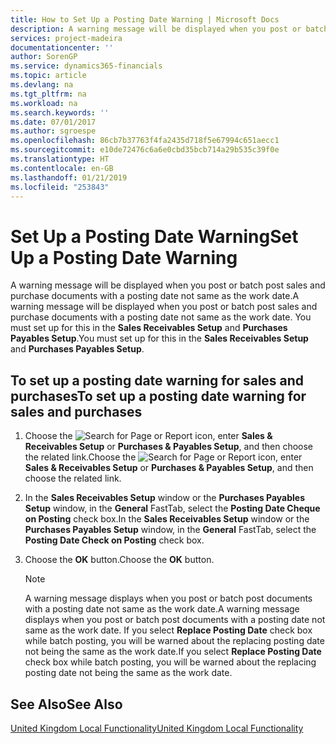 ```yaml
---
title: How to Set Up a Posting Date Warning | Microsoft Docs
description: A warning message will be displayed when you post or batch post sales and purchase documents with a posting date not same as the work date. You must set up for this in the **Sales Receivables Setup** and **Purchases Payables Setup**.
services: project-madeira
documentationcenter: ''
author: SorenGP
ms.service: dynamics365-financials
ms.topic: article
ms.devlang: na
ms.tgt_pltfrm: na
ms.workload: na
ms.search.keywords: ''
ms.date: 07/01/2017
ms.author: sgroespe
ms.openlocfilehash: 86cb7b37763f4fa2435d718f5e67994c651aecc1
ms.sourcegitcommit: e10de72476c6a6e0cbd35bcb714a29b535c39f0e
ms.translationtype: HT
ms.contentlocale: en-GB
ms.lasthandoff: 01/21/2019
ms.locfileid: "253843"
---
```

# <a name="set-up-a-posting-date-warning"></a><span data-ttu-id="d5078-104">Set Up a Posting Date Warning</span><span class="sxs-lookup"><span data-stu-id="d5078-104">Set Up a Posting Date Warning</span></span>
<span data-ttu-id="d5078-105">A warning message will be displayed when you post or batch post sales and purchase documents with a posting date not same as the work date.</span><span class="sxs-lookup"><span data-stu-id="d5078-105">A warning message will be displayed when you post or batch post sales and purchase documents with a posting date not same as the work date.</span></span> <span data-ttu-id="d5078-106">You must set up for this in the **Sales Receivables Setup** and **Purchases Payables Setup**.</span><span class="sxs-lookup"><span data-stu-id="d5078-106">You must set up for this in the **Sales Receivables Setup** and **Purchases Payables Setup**.</span></span>  

## <a name="to-set-up-a-posting-date-warning-for-sales-and-purchases"></a><span data-ttu-id="d5078-107">To set up a posting date warning for sales and purchases</span><span class="sxs-lookup"><span data-stu-id="d5078-107">To set up a posting date warning for sales and purchases</span></span>  

1.  <span data-ttu-id="d5078-108">Choose the ![Search for Page or Report](../../media/ui-search/search_small.png "Search for Page or Report icon") icon, enter **Sales & Receivables Setup** or **Purchases & Payables Setup**, and then choose the related link.</span><span class="sxs-lookup"><span data-stu-id="d5078-108">Choose the ![Search for Page or Report](../../media/ui-search/search_small.png "Search for Page or Report icon") icon, enter **Sales & Receivables Setup** or **Purchases & Payables Setup**, and then choose the related link.</span></span>  
2.  <span data-ttu-id="d5078-109">In the **Sales Receivables Setup** window or the **Purchases Payables Setup** window, in the **General** FastTab, select the **Posting Date Cheque on Posting** check box.</span><span class="sxs-lookup"><span data-stu-id="d5078-109">In the **Sales Receivables Setup** window or the **Purchases Payables Setup** window, in the **General** FastTab, select the **Posting Date Check on Posting** check box.</span></span>  
3.  <span data-ttu-id="d5078-110">Choose the **OK** button.</span><span class="sxs-lookup"><span data-stu-id="d5078-110">Choose the **OK** button.</span></span>  

    > [!NOTE]  
    >  <span data-ttu-id="d5078-111">A warning message displays when you post or batch post documents with a posting date not same as the work date.</span><span class="sxs-lookup"><span data-stu-id="d5078-111">A warning message displays when you post or batch post documents with a posting date not same as the work date.</span></span> <span data-ttu-id="d5078-112">If you select **Replace Posting Date** check box while batch posting, you will be warned about the replacing posting date not being the same as the work date.</span><span class="sxs-lookup"><span data-stu-id="d5078-112">If you select **Replace Posting Date** check box while batch posting, you will be warned about the replacing posting date not being the same as the work date.</span></span>  

## <a name="see-also"></a><span data-ttu-id="d5078-113">See Also</span><span class="sxs-lookup"><span data-stu-id="d5078-113">See Also</span></span>  
[<span data-ttu-id="d5078-114">United Kingdom Local Functionality</span><span class="sxs-lookup"><span data-stu-id="d5078-114">United Kingdom Local Functionality</span></span>](united-kingdom-local-functionality.md)
